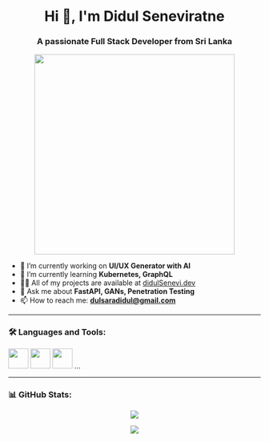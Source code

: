<h1 align="center">Hi 👋, I'm Didul Seneviratne</h1>
<h3 align="center">A passionate Full Stack Developer from Sri Lanka</h3>

<p align="center">
  <img src="https://media.giphy.com/media/qgQUggAC3Pfv687qPC/giphy.gif" width="400" />
</p>

- 🔭 I’m currently working on **UI/UX Generator with AI**
- 🌱 I’m currently learning **Kubernetes, GraphQL**
- 👨‍💻 All of my projects are available at [didulSenevi.dev](https://github.com/DidulSeneviratne)
- 💬 Ask me about **FastAPI, GANs, Penetration Testing**
- 📫 How to reach me: **dulsaradidul@gmail.com**

---

### 🛠️ Languages and Tools:

<p align="left">
  <img src="https://cdn.jsdelivr.net/gh/devicons/devicon/icons/python/python-original.svg" width="40" height="40"/>
  <img src="https://cdn.jsdelivr.net/gh/devicons/devicon/icons/javascript/javascript-original.svg" width="40" height="40"/>
  <img src="https://cdn.jsdelivr.net/gh/devicons/devicon/icons/docker/docker-original.svg" width="40" height="40"/>
  ...
</p>

---

### 📊 GitHub Stats:

<p align="center">
  <img src="https://github-readme-stats.vercel.app/api?username=DidulSeneviratne&show_icons=true&theme=radical" />
</p>

<p align="center">
  <img src="https://github-readme-stats.vercel.app/api/top-langs/?username=DidulSeneviratne&layout=compact&theme=tokyonight" />
</p>
